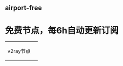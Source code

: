 ## airport-free
# 免费节点，每6h自动更新订阅
<table>
  <tr>
    <td>
<p align="center">v2ray节点</p>
  </td>
   <td>
<a href="https://cdn.jsdelivr.net/gh/xiaoji235/airport-free/v2ray.txt" alt="v2ray 多合一" />
<a href="https://cdn.jsdelivr.net/gh/xiaoji235/airport-free/v2ray/1.txt" alt="集合一" />
<a href="https://cdn.jsdelivr.net/gh/xiaoji235/airport-free/v2ray/2.txt" alt="集合二" />
<a href="https://cdn.jsdelivr.net/gh/xiaoji235/airport-free/v2ray/3.txt" alt="集合三" />
<a href="https://cdn.jsdelivr.net/gh/xiaoji235/airport-free/v2ray/4.txt" alt="集合四" />
<a href="https://cdn.jsdelivr.net/gh/xiaoji235/airport-free/v2ray/5.txt" alt="集合五" />
<a href="https://cdn.jsdelivr.net/gh/xiaoji235/airport-free/v2ray/6.txt" alt="集合六" />
    </td>
  </tr>
</table>
